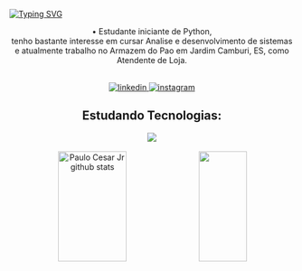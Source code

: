 [![Typing SVG](https://readme-typing-svg.herokuapp.com/?color=FBFBFB&size=35&center=true&vCenter=true&width=1000&lines=HELLO,+MY+NAME+IS+PAULO+CESAR;I'm+22+years+old;Be+Welcome!+:%29)](https://git.io/typing-svg) 



<div align="center"> • Estudante iniciante de Python, <br> tenho bastante interesse em cursar Analise e desenvolvimento de sistemas <br> e atualmente trabalho no Armazem do Pao em Jardim Camburi, ES, como Atendente de Loja. </div>
<br>
<p align="center">
  <a href="(https://www.linkedin.com/in/paulocesarkh)">
    <img src="https://img.shields.io/badge/LinkedIn-0077B5?style=for-the-badge&logo=linkedin&logoColor=white" alt="linkedin">
  </a>
  <a href="https://www.instagram.com/kreewhait/">
    <img src="https://img.shields.io/badge/Instagram-E4405F?style=for-the-badge&logo=instagram&logoColor=white" alt="instagram">
  </a>
</p>

<h2 align="center">Estudando Tecnologias:</h2>
<div align="center">
  <img src="https://skillicons.dev/icons?i=html,css,python,vscode&perline=14" />
</div>
<br>
<div align="center">  
  <img width="49%" height="195px" src="https://github-readme-stats.vercel.app/api?username=PauloCesarJr-dev&show_icons=true&count_private=true&hide_border=true&title_color=00bfbf&icon_color=00bfbf&text_color=c9d1d9&bg_color=0d1117" alt="Paulo Cesar Jr github stats" /> 
  <img width="41%" height="195px" src="https://github-readme-stats.vercel.app/api/top-langs/?username=PauloCesarJr-dev&layout=compact&hide_border=true&title_color=00bfbf&text_color=00bfbf&bg_color=0d1117" />
</div>







